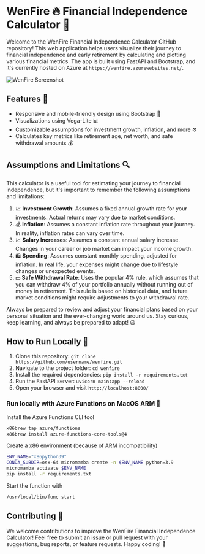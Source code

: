 # WenFire 🔥 Financial Independence Calculator 💸

Welcome to the WenFire Financial Independence Calculator GitHub repository! This web application helps users visualize their journey to financial independence and early retirement by calculating and plotting various financial metrics. The app is built using FastAPI and Bootstrap, and it's currently hosted on Azure at `https://wenfire.azurewebsites.net/`.

![WenFire Screenshot](./screenshot.png)

## Features 🌟

- Responsive and mobile-friendly design using Bootstrap 📱
- Visualizations using Vega-Lite 📊
- Customizable assumptions for investment growth, inflation, and more ⚙️
- Calculates key metrics like retirement age, net worth, and safe withdrawal amounts 💰

## Assumptions and Limitations 🔍

This calculator is a useful tool for estimating your journey to financial independence, but it's important to remember the following assumptions and limitations:

1. 💹 **Investment Growth**: Assumes a fixed annual growth rate for your investments. Actual returns may vary due to market conditions.
2. 💰 **Inflation**: Assumes a constant inflation rate throughout your journey. In reality, inflation rates can vary over time.
3. 📈 **Salary Increases**: Assumes a constant annual salary increase. Changes in your career or job market can impact your income growth.
4. 🛍️ **Spending**: Assumes constant monthly spending, adjusted for inflation. In real life, your expenses might change due to lifestyle changes or unexpected events.
5. 💵 **Safe Withdrawal Rate**: Uses the popular 4% rule, which assumes that you can withdraw 4% of your portfolio annually without running out of money in retirement. This rule is based on historical data, and future market conditions might require adjustments to your withdrawal rate.

Always be prepared to review and adjust your financial plans based on your personal situation and the ever-changing world around us. Stay curious, keep learning, and always be prepared to adapt! 😃

## How to Run Locally 🚀

1. Clone this repository: `git clone https://github.com/username/wenfire.git`
2. Navigate to the project folder: `cd wenfire`
3. Install the required dependencies: `pip install -r requirements.txt`
4. Run the FastAPI server: `uvicorn main:app --reload`
5. Open your browser and visit `http://localhost:8000/`

### Run locally with Azure Functions on MacOS ARM 🍎

Install the Azure Functions CLI tool

```bash
x86brew tap azure/functions
x86brew install azure-functions-core-tools@4
```

Create a x86 environment (because of ARM incompatibility)

```bash
ENV_NAME="x86python39"
CONDA_SUBDIR=osx-64 micromamba create -n $ENV_NAME python=3.9
micromamba activate $ENV_NAME
pip install -r requirements.txt
```

Start the function with

```bash
/usr/local/bin/func start
```

## Contributing 🤝

We welcome contributions to improve the WenFire Financial Independence Calculator! Feel free to submit an issue or pull request with your suggestions, bug reports, or feature requests. Happy coding! 🎉
